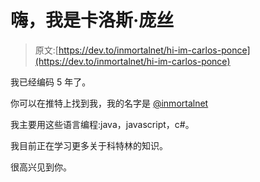 # 嗨，我是卡洛斯·庞丝

> 原文:[https://dev.to/inmortalnet/hi-im-carlos-ponce](https://dev.to/inmortalnet/hi-im-carlos-ponce)

我已经编码 5 年了。

你可以在推特上找到我，我的名字是 [@inmortalnet](https://twitter.com/inmortalnet)

我主要用这些语言编程:java，javascript，c#。

我目前正在学习更多关于科特林的知识。

很高兴见到你。